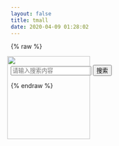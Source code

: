 ```yaml
---
layout: false
title: tmall
date: 2020-04-09 01:28:02
---
```

{% raw %}

<!DOCTYPE html>
<html>
	<head>
		<meta charset="utf-8">
		<title></title>
		<link rel="stylesheet" type="text/css" href="./bootstrap-3.3.7-dist/css/bootstrap.min.css"/>
		<script src="./js/jquery-3.4.1.min.js" type="text/javascript" charset="utf-8"></script>
		<script src="./bootstrap-3.3.7-dist/js/bootstrap.min.js" type="text/javascript" charset="utf-8"></script>
		<script src="./js/vue.js" type="text/javascript" charset="utf-8"></script>
		<link rel="stylesheet" type="text/css" href="./css/tmall.css"/>
	</head>
	<body>
		<div id="head-nav">
			<header-div :num = "shopping_trolley_list.length"></header-div>
		</div>
		<main style="min-width: 1013px;" id = "main-box">
			<div id="search">
				<div style="position: relative;padding-top: 20px;">
					<a href="newTmall.html"><img src="./img/tmall.png" style="position: absolute;top: 0px;left: -8px;width: 190px;"></a>
					<input id = "search-info"type="search"placeholder="请输入搜索内容" x-webkit-speech="" x-webkit-grammar="builtin:search" lang="zh-CN">
					<button id = "search-commit"type="commit">搜索</button>
				</div>
			</div>
		</main>
		<div id="user-box">
			<register-box></register-box>
		</div>
		<div id="footer">
			<footer-box></footer-box>
		</div>
		<script src="./js/data.js" type="text/javascript" charset="utf-8"></script>
		<script src="js/sessionstorage.js" type="text/javascript" charset="utf-8"></script>
		<script src="js/click.js" type="text/javascript" charset="utf-8"></script>
		<script src="./js/load.js" type="text/javascript" charset="utf-8"></script>
		<script src="js/localstorage.js" type="text/javascript" charset="utf-8"></script>
	</body>
</html>


{% endraw %}